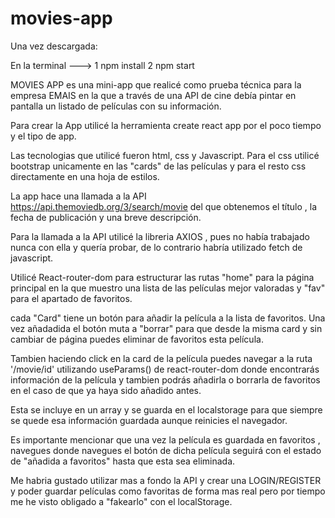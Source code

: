 # movies-app

Una vez descargada:

En la terminal --->
1 npm install
2 npm start

MOVIES APP es una mini-app que realicé como prueba técnica para la empresa EMAIS en la que a través de una API de cine debía pintar en pantalla un listado de películas con su información.

Para crear la App utilicé la herramienta create react app por el poco tiempo y el tipo de app.

Las tecnologias que utilicé fueron html, css y Javascript.
Para el css utilicé bootstrap unicamente en las "cards" de las películas y para el resto css directamente en una hoja de estilos.

La app hace una llamada a la API https://api.themoviedb.org/3/search/movie del que obtenemos el título , la fecha de publicación y una breve descripción.

Para la llamada a la API utilicé la libreria AXIOS , pues no había trabajado nunca con ella y quería probar, de lo contrario habría utilizado fetch de javascript.

Utilicé React-router-dom para estructurar las rutas "home" para la página principal en la que muestro una lista de las películas mejor valoradas y "fav" para el apartado de favoritos.

cada "Card" tiene un botón para añadir la película a la lista de favoritos.
Una vez añadadida el botón muta a "borrar" para que desde la misma card y sin cambiar de página puedes eliminar de favoritos esta película.

Tambien haciendo click en la card de la película puedes navegar a la ruta '/movie/id' utilizando useParams() de react-router-dom donde encontrarás información de la película y tambien podrás añadirla o borrarla de favoritos en el caso de que ya haya sido añadido antes.

Esta se incluye en un array y se guarda en el localstorage para que siempre se quede esa información guardada aunque reinicies el navegador.

Es importante mencionar que una vez la película es guardada en favoritos , navegues donde navegues el botón de dicha película seguirá con el estado de "añadida a favoritos" hasta que esta sea eliminada.

Me habria gustado utilizar mas a fondo la API y crear una LOGIN/REGISTER y poder guardar películas como favoritas de forma mas real pero por tiempo me he visto obligado a "fakearlo" con el localStorage.
